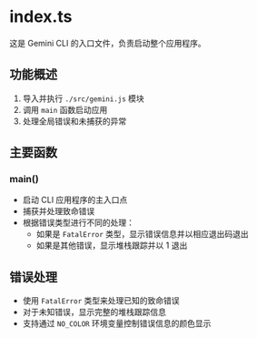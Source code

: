 # index.ts

这是 Gemini CLI 的入口文件，负责启动整个应用程序。

## 功能概述

1. 导入并执行 `./src/gemini.js` 模块
2. 调用 `main` 函数启动应用
3. 处理全局错误和未捕获的异常

## 主要函数

### main()
- 启动 CLI 应用程序的主入口点
- 捕获并处理致命错误
- 根据错误类型进行不同的处理：
  - 如果是 `FatalError` 类型，显示错误信息并以相应退出码退出
  - 如果是其他错误，显示堆栈跟踪并以 1 退出

## 错误处理

- 使用 `FatalError` 类型来处理已知的致命错误
- 对于未知错误，显示完整的堆栈跟踪信息
- 支持通过 `NO_COLOR` 环境变量控制错误信息的颜色显示